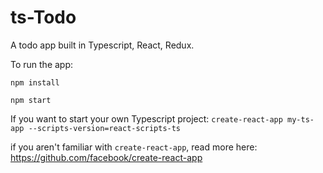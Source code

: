 # ts-Todo
A todo app built in Typescript, React, Redux.

To run the app:

`npm install`

`npm start`

If you want to start your own Typescript project:
`create-react-app my-ts-app --scripts-version=react-scripts-ts`


if you aren't familiar with `create-react-app`, read more here: https://github.com/facebook/create-react-app

